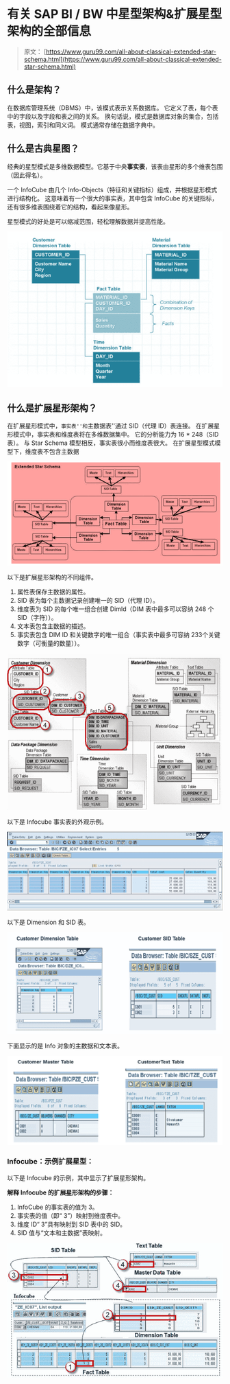 # 有关 SAP BI / BW 中星型架构&扩展星型架构的全部信息

> 原文： [https://www.guru99.com/all-about-classical-extended-star-schema.html](https://www.guru99.com/all-about-classical-extended-star-schema.html)

## 什么是架构？

在数据库管理系统（DBMS）中，该模式表示关系数据库。 它定义了表，每个表中的字段以及字段和表之间的关系。 换句话说，模式是数据库对象的集合，包括表，视图，索引和同义词。 模式通常存储在数据字典中。

## 什么是古典星图？

经典的星型模式是多维数据模型。它基于中央**事实表**，该表由星形的多个维表包围（因此得名）。

一个 InfoCube 由几个 Info-Objects（特征和关键指标）组成，并根据星形模式进行结构化。 这意味着有一个很大的事实表，其中包含 InfoCube 的关键指标，还有很多维表围绕着它的结构，看起来像星形。

星型模式的好处是可以缩减范围，轻松理解数据并提高性能。

![](img/58d3299bb517cf8754e7fafd21ae8aaf.png)

## 什么是扩展星形架构？

在扩展星形模式中，``事实表''和``主数据表''通过 SID（代理 ID）表连接。 在扩展星形模式中，事实表和维度表将在多维数据集中。 它的分析能力为 16 * 248（SID 表）。 与 Star Schema 模型相反，事实表很小而维度表很大。 在扩展星型模式模型下，维度表不包含主数据

![](img/6a4037572aa2627672a45d9956b72c94.png)

以下是扩展星形架构的不同组件。

1.  属性表保存主数据的属性。
2.  SID 表为每个主数据记录创建唯一的 SID（代理 ID）。
3.  维度表为 SID 的每个唯一组合创建 DimId（DIM 表中最多可以容纳 248 个 SID（字符））。
4.  文本表包含主数据的描述。
5.  事实表包含 DIM ID 和关键数字的唯一组合（事实表中最多可容纳 233​​个关键数字（可衡量的数量））。

![](img/7512107bfa567399ac4733ce6d64313d.png)

以下是 Infocube 事实表的外观示例。

![](img/b5010ee6f966fb967d265a1542fcbae8.png)

以下是 Dimension 和 SID 表。

![](img/781f52c0e6aa434778e62302d3c6f91a.png)

下面显示的是 Info 对象的主数据和文本表。

![](img/6f9072fd4ddc067511a8e71c653434b2.png)

### Infocube：示例扩展星型：

以下是 Infocube 的示例，其中显示了扩展星形架构。

**解释 Infocube 的扩展星形架构的步骤：**

1.  InfoCube 的事实表的值为 3。
2.  事实表的值（即“ 3”）映射到维度表中。
3.  维度 ID“ 3”具有映射到 SID 表中​​的 SID。
4.  SID 值与“文本和主数据”表映射。

![](img/99f1b8fff63caf2dbbd64c45f5947b04.png)